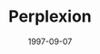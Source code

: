 ---
mission_id: perplex
editorsChoice:
title: "Perplexion"
authors: 
    - "Jereth Kok"
date: 1997-09-07
filename: 
description: ""
cover:
levelReplaced:	SECBASE
difficulty: no
bm:	yes
fme: no
wax: no
three_do: no
voc: no
gmd: no
vue: no
lfd: no
base: "New level from scratch" 
editors: "Unknown"

---